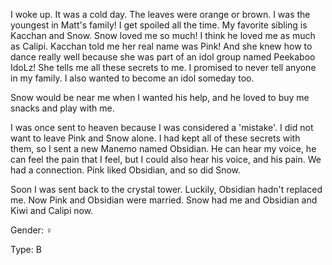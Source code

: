 

I woke up. It was a cold day. The leaves were orange or brown. I was the youngest in Matt's family! I get spoiled all the time. My favorite sibling is Kacchan and Snow. Snow loved me so much! I think he loved me as much as Calipi. Kacchan told me her real name was Pink! And she knew how to dance really well because she was part of an idol group named Peekaboo IdoLz! She tells me all these secrets to me. I promised to never tell anyone in my family. I also wanted to become an idol someday too.

Snow would be near me when I wanted his help, and he loved to buy me snacks and play with me.

I was once sent to heaven because I was considered a 'mistake'. I did not want to leave Pink and Snow alone. I had kept all of these secrets with them, so I sent a new Manemo named Obsidian. He can hear my voice, he can feel the pain that I feel, but I could also hear his voice, and his pain. We had a connection. Pink liked Obsidian, and so did Snow.

Soon I was sent back to the crystal tower. Luckily, Obsidian hadn't replaced me. Now Pink and Obsidian were married. Snow had me and Obsidian and Kiwi and Calipi now.

Gender: ♀

Type: B
